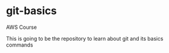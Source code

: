 # git-basics
AWS Course

This is going to be the repository to learn about git and its basics commands